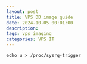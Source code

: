 ```yaml
---
layout: post
title: VPS DD image guide
date: 2024-10-05 00:01:00
description:
tags: vps imaging
categories: VPS IT
---
```


```
echo u > /proc/sysrq-trigger
```
